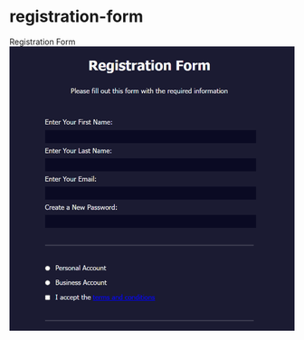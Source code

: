 # registration-form
 Registration Form
<img src="https://raw.githubusercontent.com/CodrinGavan/registration-form/master/registration-form.png"/>